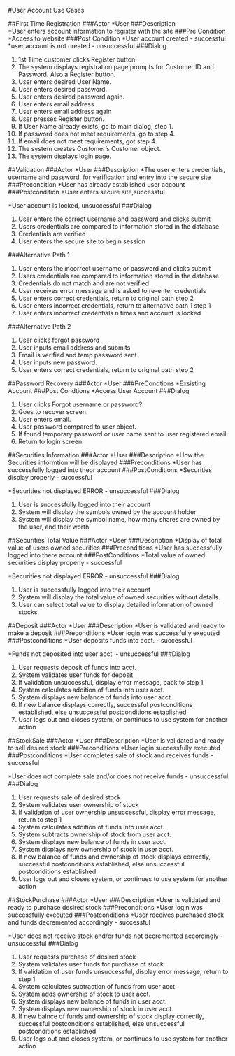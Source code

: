 ﻿#User Account Use Cases					
 

##First Time Registration
###Actor
*User
###Description	
*User enters account information to register with the site
###Pre Condition
*Access to website
###Post Condition
*User account created - successful
*user account is not created - unsuccessful
###Dialog	
1.	1st Time customer clicks Register button.
2.	The system displays registration page prompts for Customer ID and Password. Also a Register button.
3.	User enters desired User Name.
4.	User enters desired password.
5.	User enters desired password again.
7.	User enters email address
8.	User enters email address again
9.	User presses Register button.
10.	If User Name already exists, go to main dialog, step 1.
11.	If password does not meet requirements, go to step 4.
12.	If email does not meet requirements, got step 4.
13.	The system creates Customer’s Customer object.
14.	The system displays login page.



##Validation
###Actor
*User
###Description
*The user enters credentials, username and password, for verification and entry into the secure site
###Precondition
*User has already established user account
###Postcondition
*User enters secure site,successful

*User account is locked, unsuccessful
###Dialog
1. User enters the correct username and password and clicks submit
2. Users credentials are compared to information stored in the database
3. Credentials are verified
4. User enters the secure site to begin session  

###Alternative Path 1
1. User enters the incorrect username or password and clicks submit
2. Users credentials are compared to information stored in the database
3. Credentials do not match and are not verified
4. User receives error message and is asked to re-enter credentials
5. User enters correct credentials, return to original path step 2
6. User enters incorrect credentials, return to alternative path 1 step 1 
7. User enters incorrect credentials n times and account is locked  

###Alternative Path 2
1. User clicks forgot password
2. User inputs email address and submits
4. Email is verified and temp password sent
5. User inputs new password.
7. User enters correct credentials, return to original path step 2


##Password Recovery
###Actor
*User
###PreCondtions
*Exsisting Account
###Post Condtions
*Access User Account
###Dialog
1. User clicks Forgot username or password?
2. Goes to recover screen.
3. User enters email.
4. User password compared to user object.
5. If found temporary password or user name sent to user registered email.
6. Return to login screen.


##Securities Information
###Actor
*User
###Description
*How the Securities informtion will be displayed
###Preconditions
*User has successfully logged into theor account
###PostConditions
*Securities display properly - successful

*Securities not displayed ERROR - unsuccessful
###Dialog
1. User is successfully logged into their account
2. System will display the symbols owned by the account holder
3. System will display the symbol name, how many shares are owned by the user, and their worth

##Securities Total Value
###Actor
*User
###Description
*Display of total value of users owned securities
###Preconditions
*User has successfully logged into there account
###PostConditions
*Total value of owned securities display properly - successful

*Securities not displayed ERROR - unsuccessful
###Dialog
1. User is successfully logged into their account
2. System will display the total value of owned securities without details.
3. User can select total value to display detailed information of owned stocks.

##Deposit
###Actor
*User
###Description
*User is validated and ready to make a deposit
###Preconditions
*User login was successfully executed
###Postconditions
*User deposits funds into acct. - successful

*Funds not deposited into user acct. - unsuccessful
###Dialog
1. User requests deposit of funds into acct.
2. System validates user funds for deposit
3. If validation unsuccessful, display error message, back to step 1
4. System calculates addition of funds into user acct.
5. System displays new balance of funds into user acct.
6. If new balance displays correctly, successful postconditions established, else unsuccessful postconditions established
7. User logs out and closes system, or continues to use system for another action

##StockSale
###Actor
*User
###Description
*User is validated and ready to sell desired stock
###Preconditions
*User login successfully executed
###Postconditions
*User completes sale of stock and receives funds - successful

*User does not complete sale and/or does not receive funds - unsuccessful
###Dialog
1. User requests sale of desired stock
2. System validates user ownership of stock
3. If validation of user ownership unsuccessful, display error message, return to step 1
4. System calculates addition of funds into user acct.
5. System subtracts ownership of stock from user acct.
6. System displays new balance of funds in user acct.
7. System displays new ownership of stock in user acct.
8. If new balance of funds and ownership of stock displays correctly, successful postconditions established, else unsuccessful postconditions established
9. User logs out and closes system, or continues to use system for another action

##StockPurchase
###Actor
*User
###Description
*User is validated and ready to purchase desired stock
###Preconditions
*User login was successfully executed
###Postconditions
*User receives purchased stock and funds decremented accordingly - successful

*User does not receive stock and/or funds not decremented accordingly - unsuccessful
###Dialog
1. User requests purchase of desired stock
2. System validates user funds for purchase of stock
3. If validation of user funds unsuccessful, display error message, return to step 1
4. System calculates subtraction of funds from user acct.
5. System adds ownership of stock to user acct.
6. System displays new balance of funds in user acct.
7. System displays new ownership of stock in user acct.
8. If new balnce of funds and ownership of stock display correctly, successful postconditions established, else unsuccessful postconditions established
9. User logs out and closes system, or continues to use system for another action.
